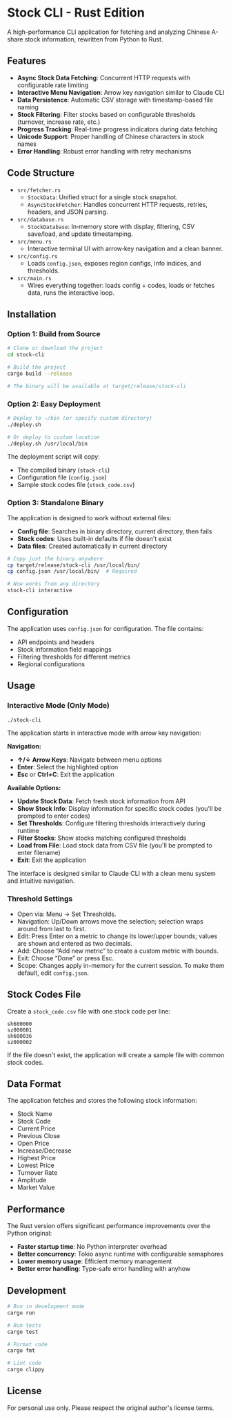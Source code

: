 # Stock CLI - Rust Edition

A high-performance CLI application for fetching and analyzing Chinese A-share stock information, rewritten from Python to Rust.

## Features

- **Async Stock Data Fetching**: Concurrent HTTP requests with configurable rate limiting
- **Interactive Menu Navigation**: Arrow key navigation similar to Claude CLI
- **Data Persistence**: Automatic CSV storage with timestamp-based file naming
- **Stock Filtering**: Filter stocks based on configurable thresholds (turnover, increase rate, etc.)
- **Progress Tracking**: Real-time progress indicators during data fetching
- **Unicode Support**: Proper handling of Chinese characters in stock names
- **Error Handling**: Robust error handling with retry mechanisms

## Code Structure

- `src/fetcher.rs`
  - `StockData`: Unified struct for a single stock snapshot.
  - `AsyncStockFetcher`: Handles concurrent HTTP requests, retries, headers, and JSON parsing.
- `src/database.rs`
  - `StockDatabase`: In‑memory store with display, filtering, CSV save/load, and update timestamping.
- `src/menu.rs`
  - Interactive terminal UI with arrow‑key navigation and a clean banner.
- `src/config.rs`
  - Loads `config.json`, exposes region configs, info indices, and thresholds.
- `src/main.rs`
  - Wires everything together: loads config + codes, loads or fetches data, runs the interactive loop.

## Installation

### Option 1: Build from Source
```bash
# Clone or download the project
cd stock-cli

# Build the project
cargo build --release

# The binary will be available at target/release/stock-cli
```

### Option 2: Easy Deployment
```bash
# Deploy to ~/bin (or specify custom directory)
./deploy.sh

# Or deploy to custom location
./deploy.sh /usr/local/bin
```

The deployment script will copy:
- The compiled binary (`stock-cli`)
- Configuration file (`config.json`)  
- Sample stock codes file (`stock_code.csv`)

### Option 3: Standalone Binary
The application is designed to work without external files:
- **Config file**: Searches in binary directory, current directory, then fails
- **Stock codes**: Uses built-in defaults if file doesn't exist
- **Data files**: Created automatically in current directory

```bash
# Copy just the binary anywhere
cp target/release/stock-cli /usr/local/bin/
cp config.json /usr/local/bin/  # Required

# Now works from any directory
stock-cli interactive
```

## Configuration

The application uses `config.json` for configuration. The file contains:
- API endpoints and headers
- Stock information field mappings
- Filtering thresholds for different metrics
- Regional configurations

## Usage

### Interactive Mode (Only Mode)
```bash
./stock-cli
```

The application starts in interactive mode with arrow key navigation:

**Navigation:**
- **↑/↓ Arrow Keys**: Navigate between menu options
- **Enter**: Select the highlighted option
- **Esc** or **Ctrl+C**: Exit the application

**Available Options:**
- **Update Stock Data**: Fetch fresh stock information from API
- **Show Stock Info**: Display information for specific stock codes (you'll be prompted to enter codes)
- **Set Thresholds**: Configure filtering thresholds interactively during runtime
- **Filter Stocks**: Show stocks matching configured thresholds
- **Load from File**: Load stock data from CSV file (you'll be prompted to enter filename)
- **Exit**: Exit the application

The interface is designed similar to Claude CLI with a clean menu system and intuitive navigation.

### Threshold Settings

- Open via: Menu → Set Thresholds.
- Navigation: Up/Down arrows move the selection; selection wraps around from last to first.
- Edit: Press Enter on a metric to change its lower/upper bounds; values are shown and entered as two decimals.
- Add: Choose “Add new metric” to create a custom metric with bounds.
- Exit: Choose “Done” or press Esc.
- Scope: Changes apply in-memory for the current session. To make them default, edit `config.json`.

## Stock Codes File

Create a `stock_code.csv` file with one stock code per line:
```
sh600000
sz000001
sh600036
sz000002
```

If the file doesn't exist, the application will create a sample file with common stock codes.

## Data Format

The application fetches and stores the following stock information:
- Stock Name
- Stock Code  
- Current Price
- Previous Close
- Open Price
- Increase/Decrease
- Highest Price
- Lowest Price
- Turnover Rate
- Amplitude
- Market Value

## Performance

The Rust version offers significant performance improvements over the Python original:
- **Faster startup time**: No Python interpreter overhead
- **Better concurrency**: Tokio async runtime with configurable semaphores
- **Lower memory usage**: Efficient memory management
- **Better error handling**: Type-safe error handling with anyhow

## Development

```bash
# Run in development mode
cargo run

# Run tests
cargo test

# Format code
cargo fmt

# Lint code
cargo clippy
```

## License

For personal use only. Please respect the original author's license terms.
